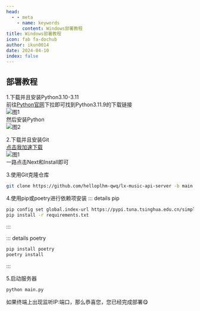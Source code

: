 ```yaml
---
head:
  - - meta
    - name: keywords
      content: Windows部署教程
title: Windows部署教程
icon: fab fa-dochub
author: ikun0014
date: 2024-04-10
index: false
---
```


## 部署教程

1.下载并且安装Python3.10-3.11  
前往[Python官网](https://www.python.org/downloads/release/python-3119)下拉即可找到Python3.11.9的下载链接  
![图1](https://img2.imgtp.com/2024/04/11/q3NfsbUp.png)  
然后安装Python  
![图2]()

2.下载并且安装Git  
[点击我加速下载](https://github.moeyy.xyz/github.com/git-for-windows/git/releases/download/v2.44.0.windows.1/Git-2.44.0-64-bit.exe)  
![图1](https://img2.imgtp.com/2024/04/11/Oa6RHDrb.png)  
一路点击Next和Install即可

3.使用Git克隆仓库
``` bash
git clone https://github.com/helloplhm-qwq/lx-music-api-server -b main
```

4.使用pip或poetry进行依赖项安装
::: details pip
``` bash
pip config set global.index-url https://pypi.tuna.tsinghua.edu.cn/simple(可选的操作)
pip install -r requirements.txt
```
:::  

::: details poetry
``` bash
pip install poetry
poetry install
```
:::

5.启动服务器
``` bash
python main.py
```  
如果终端上出现监听IP:端口，那么恭喜您，您已经完成部署:yum: